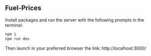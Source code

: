 ## Fuel-Prices

Install packages and run the server with the following prompts in the terminal:

```bash
npm i
npm run dev
```
Then launch in your preferred browser the link: http://localhost:3000/


